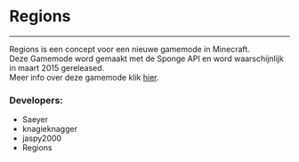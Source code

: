 Regions
=======
<hr>
  
Regions is een concept voor een nieuwe gamemode in Minecraft.<br/>
Deze Gamemode word gemaakt met de Sponge API en word waarschijnlijk in maart 2015 gereleased.<br/>
Meer info over deze gamemode klik <a href = "http://minecraftforum.nl/index.php/topic,50047.0.html">hier<a>.<br/>
<h3>Developers:</h3>
<ul>
<li>Saeyer<br/>
<li>knagieknagger<br/> 
<li> jaspy2000 <br/>
<li> Regions<br/>
<ul>


